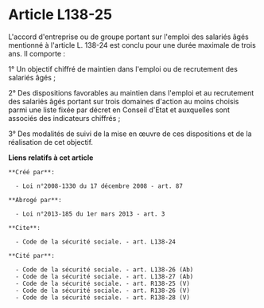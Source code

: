 # Article L138-25

L'accord d'entreprise ou de groupe portant sur l'emploi des salariés âgés mentionné à l'article L. 138-24 est conclu pour une
durée maximale de trois ans. Il comporte : 

1° Un objectif chiffré de maintien dans l'emploi ou de recrutement des salariés âgés ; 

2° Des dispositions favorables au maintien dans l'emploi et au recrutement des salariés âgés portant sur trois domaines
d'action au moins choisis parmi une liste fixée par décret en Conseil d'Etat et auxquelles sont associés des indicateurs
chiffrés ; 

3° Des modalités de suivi de la mise en œuvre de ces dispositions et de la réalisation de cet objectif.

**Liens relatifs à cet article**

	**Créé par**:

	  - Loi n°2008-1330 du 17 décembre 2008 - art. 87

	**Abrogé par**:

	  - Loi n°2013-185 du 1er mars 2013 - art. 3

	**Cite**:

	  - Code de la sécurité sociale. - art. L138-24

	**Cité par**:

	  - Code de la sécurité sociale. - art. L138-26 (Ab)
	  - Code de la sécurité sociale. - art. L138-27 (Ab)
	  - Code de la sécurité sociale. - art. R138-25 (V)
	  - Code de la sécurité sociale. - art. R138-26 (V)
	  - Code de la sécurité sociale. - art. R138-28 (V)
